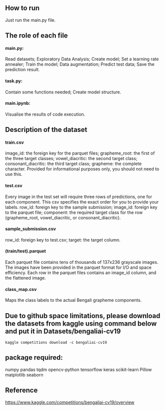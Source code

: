 ## How to run
Just run the main.py file.

## The role of each file
#### main.py: 
Read datasets; 
Exploratory Data Analysis;
Create model;
Set a learning rate annealer;
Train the model;
Data augmentation;
Predict test data;
Save the prediction result.

#### task.py: 
Contain some functions needed;
Create model structure.

#### main.ipynb:
 Visualise the results of code execution.

## Description of the dataset
#### train.csv
image_id: the foreign key for the parquet files;
grapheme_root: the first of the three target classes;
vowel_diacritic: the second target class;
consonant_diacritic: the third target class;
grapheme: the complete character. Provided for informational purposes only, you should not need to use this.

#### test.csv
Every image in the test set will require three rows of predictions, one for each component. This csv specifies the exact order for you to provide your labels.
row_id: foreign key to the sample submission;
image_id: foreign key to the parquet file;
component: the required target class for the row (grapheme_root, vowel_diacritic, or consonant_diacritic).

#### sample_submission.csv
row_id: foreign key to test.csv;
target: the target column.

#### (train/test).parquet
Each parquet file contains tens of thousands of 137x236 grayscale images. The images have been provided in the parquet format for I/O and space efficiency. Each row in the parquet files contains an image_id column, and the flattened image.

#### class_map.csv
Maps the class labels to the actual Bengali grapheme components.

## Due to github space limitations, please download the datasets from kaggle using command below and put it in Datasets/bengaliai-cv19
```kaggle competitions download -c bengaliai-cv19```

## package required:
numpy
pandas
tqdm
opencv-python
tensorflow
keras
scikit-learn
Pillow
matplotlib
seaborn
## Reference
https://www.kaggle.com/competitions/bengaliai-cv19/overview

